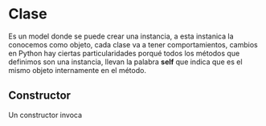 # Clase
Es un model donde se puede crear una instancia, a esta instanica la conocemos como objeto, cada clase va a tener comportamientos, cambios en Python hay ciertas particularidades porqué todos los métodos que definimos son una instancia, llevan la palabra **self** que indica que es el mismo objeto internamente en el método.

## Constructor 
Un constructor invoca 